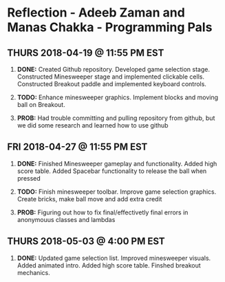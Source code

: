 # Reflection - Adeeb Zaman and Manas Chakka - Programming Pals


## THURS 2018-04-19 @ 11:55 PM EST

1. **DONE:** Created Github repository. Developed game selection stage. 
     Constructed Minesweeper stage and implemented clickable cells.
     Constructed Breakout paddle and implemented keyboard controls.

2. **TODO:** Enhance minesweeper graphics. Implement blocks and moving ball on Breakout.

3. **PROB:** Had trouble committing and pulling repository from github,
      but we did some research and learned how to use github

## FRI 2018-04-27 @ 11:55 PM EST

1. **DONE:** Finished Minesweeper gameplay and functionality. Added high score table. Added Spacebar functionality to release the ball when pressed

2. **TODO:** Finish minesweeper toolbar. Improve game selection graphics. Create bricks, make ball move and add extra credit

3. **PROB:** Figuring out how to fix final/effectivetly final errors in anonymouus classes and lambdas


## THURS 2018-05-03 @ 4:00 PM EST

1. **DONE:** Updated game selection list. Improved minesweeper visuals. Added animated intro. Added high score table. Finshed breakout mechanics.

